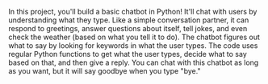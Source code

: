 In this project, you'll build a basic chatbot in Python! It'll chat with users by understanding what they type. Like a simple conversation partner, it can respond to greetings, answer questions about itself, tell jokes, and even check the weather (based on what you tell it to do). The chatbot figures out what to say by looking for keywords in what the user types. The code uses regular Python functions to get what the user types, decide what to say based on that, and then give a reply. You can chat with this chatbot as long as you want, but it will say goodbye when you type "bye."  
